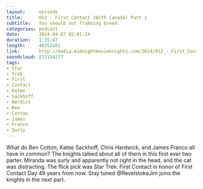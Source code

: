 ```yaml
---
layout:     episode
title:      012 - First Contact (With Canada) Part 1
subtitle:   You should not frakking breed.
categories: podcast
date:       2014-04-07 02:01:24
duration:   1:35:47
length:     48353181
link:       http://media.midnightmovieknights.com/2014/012_-_First_Contact_With_Canada_Part_1.m4a
soundcloud: 213154277
tags:
- Star
- Trek
- First
- Contact
- Katee
- Sackhoff
- Nerdist
- Ben
- Cotton
- James
- Franco
- Surly
---
```

What do Ben Cotton, Katee Sackhoff, Chris Hardwick, and James Franco all have in common? The knights talked about all of them in this first ever two parter. Miranda was surly and apparently not right in the head, and the cat was distracting. The flick pick was Star Trek: First Contact in honor of First Contact Day 49 years from now. Stay tuned @RevelstokeJim joins the knights in the next part.